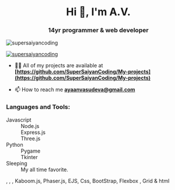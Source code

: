 <h1 align="center">Hi 👋, I'm A.V.</h1>
<h3 align="center">14yr programmer & web developer</h3>

<p align="left"> <img src="https://komarev.com/ghpvc/?username=supersaiyancoding&label=Profile%20views&color=0e75b6&style=flat" alt="supersaiyancoding" /> </p>

<p align="left"> <a href="https://github.com/ryo-ma/github-profile-trophy"><img src="https://github-profile-trophy.vercel.app/?username=supersaiyancoding" alt="supersaiyancoding" /></a> </p>

- 👨‍💻 All of my projects are available at **[https://github.com/SuperSaiyanCoding/My-projects](https://github.com/SuperSaiyanCoding/My-projects)**

- 📫 How to reach me **ayaanvasudeva@gmail.com**



<h3 align="left">Languages and Tools:</h3>

<dl>
  <dt>Javascript</dt>
  <dd>Node.js</dd>
  <dd>Express.js</dd>
  <dd>Three.js</dd>
  <dt>Python</dt>
  <dd>Pygame</dd>
  <dd>Tkinter</dd>

  <dt>Sleeping</dt>
  <dd>My all time favorite.</dd>
</dl>



<p> , , , Kaboom.js, Phaser.js, EJS, Css, BootStrap, Flexbox , Grid & html</p>


